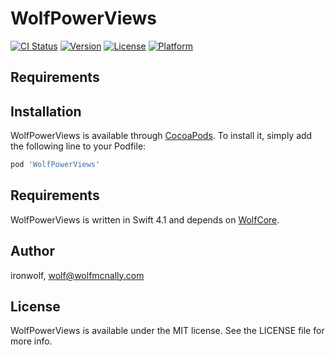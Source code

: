 # WolfPowerViews

[![CI Status](http://img.shields.io/travis/ironwolf/WolfPowerViews.svg?style=flat)](https://travis-ci.org/ironwolf/WolfPowerViews)
[![Version](https://img.shields.io/cocoapods/v/WolfPowerViews.svg?style=flat)](http://cocoapods.org/pods/WolfPowerViews)
[![License](https://img.shields.io/cocoapods/l/WolfPowerViews.svg?style=flat)](http://cocoapods.org/pods/WolfPowerViews)
[![Platform](https://img.shields.io/cocoapods/p/WolfPowerViews.svg?style=flat)](http://cocoapods.org/pods/WolfPowerViews)

## Requirements

## Installation

WolfPowerViews is available through [CocoaPods](http://cocoapods.org). To install
it, simply add the following line to your Podfile:

```ruby
pod 'WolfPowerViews'
```

## Requirements

WolfPowerViews is written in Swift 4.1 and depends on [WolfCore](http://github.com/wolfmcnally/WolfCore).

## Author

ironwolf, wolf@wolfmcnally.com

## License

WolfPowerViews is available under the MIT license. See the LICENSE file for more info.
